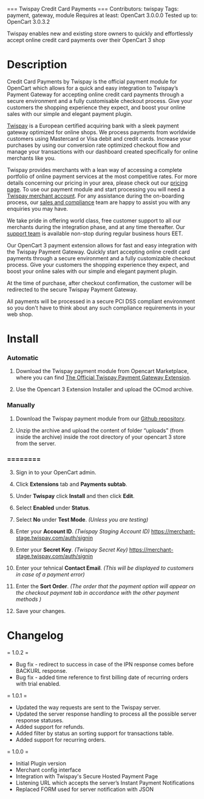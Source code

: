 === Twispay Credit Card Payments ===
Contributors: twispay
Tags: payment, gateway, module
Requires at least: OpenCart 3.0.0.0
Tested up to: OpenCart 3.0.3.2

Twispay enables new and existing store owners to quickly and effortlessly accept online credit card payments over their OpenCart 3 shop

Description
===========

Credit Card Payments by Twispay is the official payment module for OpenCart which allows for a quick and easy integration to Twispay’s Payment Gateway for accepting online credit card payments through a secure environment and a fully customisable checkout process. Give your customers the shopping experience they expect, and boost your online sales with our simple and elegant payment plugin.

[Twispay](https://www.twispay.com) is a European certified acquiring bank with a sleek payment gateway optimized for online shops. We process payments from worldwide customers using Mastercard or Visa debit and credit cards. Increase your purchases by using our conversion rate optimized checkout flow and manage your transactions with our dashboard created specifically for online merchants like you.

Twispay provides merchants with a lean way of accessing a complete portfolio of online payment services at the most competitive rates. For more details concerning our pricing in your area, please check out our [pricing page](https://www.twispay.com/pricing). To use our payment module and start processing you will need a [Twispay merchant account](https://merchant-stage.twispay.com/auth/signup). For any assistance during the on-boarding process, our [sales and compliance](https://www.twispay.com/contact) team are happy to assist you with any enquiries you may have.

We take pride in offering world class, free customer support to all our merchants during the integration phase, and at any time thereafter. Our [support team](https://www.twispay.com/contact) is available non-stop during regular business hours EET.

Our OpenCart 3 payment extension allows for fast and easy integration with the Twispay Payment Gateway. Quickly start accepting online credit card payments through a secure environment and a fully customizable checkout process. Give your customers the shopping experience they expect, and boost your online sales with our simple and elegant payment plugin.

At the time of purchase, after checkout confirmation, the customer will be redirected to the secure Twispay Payment Gateway.

All payments will be processed in a secure PCI DSS compliant environment so you don't have to think about any such compliance requirements in your web shop.

Install
=======

### Automatic
1. Download the Twispay payment module from Opencart Marketplace, where you can find [The Official Twispay Payment Gateway Extension](https://www.opencart.com/index.php?route=marketplace/extension/info&extension_id=31761&filter_member=twispay).

2. Use the Opencart 3 Extension Installer and upload the OCmod archive.

### Manually
1. Download the Twispay payment module from our [Github repository](https://github.com/Twispay/OpenCart3.0).

2. Unzip the archive and upload the content of folder “uploads” (from inside the archive) inside the root directory of your opencart 3 store from the server.

### ========

3. Sign in to your OpenCart admin.

4. Click **Extensions** tab and **Payments subtab**.

5. Under **Twispay** click **Install** and then click **Edit**.

6. Select **Enabled** under **Status**.

7. Select **No** under **Test Mode**. _(Unless you are testing)_

8. Enter your **Account ID**. _(Twispay Staging Account ID)_ https://merchant-stage.twispay.com/auth/signin

9. Enter your **Secret Key**. _(Twispay Secret Key)_ https://merchant-stage.twispay.com/auth/signin

10. Enter your tehnical **Contact Email**. _(This will be displayed to customers in case of a payment error)_

11. Enter the **Sort Order**. _(The order that the payment option will appear on the checkout payment tab in accordance with the other payment methods )_

12. Save your changes.

Changelog
=========

= 1.0.2 =
* Bug fix - redirect to success in case of the IPN response comes before BACKURL response.
* Bug fix - added time reference to first billing date of recurring orders with trial enabled.

= 1.0.1 =
* Updated the way requests are sent to the Twispay server.
* Updated the server response handling to process all the possible server response statuses.
* Added support for refunds.
* Added filter by status an sorting support for transactions table.
* Added support for recurring orders.

= 1.0.0 =
* Initial Plugin version
* Merchant config interface
* Integration with Twispay's Secure Hosted Payment Page
* Listening URL which accepts the server’s Instant Payment Notifications
* Replaced FORM used for server notification with JSON
